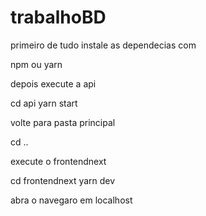 # trabalhoBD

primeiro de tudo instale as dependecias com 

npm ou yarn

depois execute a api

cd api 
yarn start

volte para pasta principal

cd ..

execute o frontendnext

cd frontendnext
yarn dev

abra o navegaro em localhost
